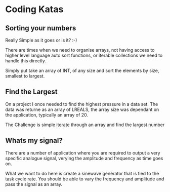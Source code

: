 # Coding Katas

## Sorting your numbers

Really Simple as it goes or is it? :-)

There are times when we need to organise arrays, not having access to higher level language auto sort functions, or iterable collections we need to handle this directly.

Simply put take an array of INT, of any size and sort the elements by size, smallest to largest.

## Find the Largest

On a project I once needed to find the highest pressure in a data set. The data was returne as an array of LREALS, the array size was dependant on the application, typically an array of 20.

The Challenge is simple iterate through an array and find the largest number

## Whats my signal?

There are a number of application where you are required to output a very specific analogue signal, verying the amplitude and frequency as time goes on. 

What we want to do here is create a sinewave generator that is tied to the task cycle rate. You should be able to vary the frequency and amplitude and pass the signal as an array.